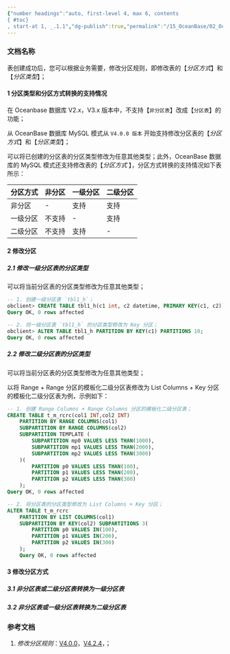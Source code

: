 ```yaml
---
{"number headings":"auto, first-level 4, max 6, contents
{ #toc}
, start-at 1, _.1.1","dg-publish":true,"permalink":"/15_OceanBase/02_OceanBase 基本操作/数据库对象管理_MySql 租户/OceanBase 修改分区规则_MySql 模式/","dgPassFrontmatter":true}
---
```




### 文档名称
表创建成功后，您可以根据业务需要，修改分区规则，即修改表的【*分区方式*】和【*分区类型*】；


#### 1 分区类型和分区方式转换的支持情况
在 Oceanbase 数据库 V2.x，V3.x 版本中，不支持【`非分区表`】改成【`分区表`】的功能；

从 OceanBase 数据库 MySQL 模式从 `V4.0.0 版本` 开始支持修改分区表的【*分区方式*】和【*分区类型*】；

可以将已创建的分区表的分区类型修改为任意其他类型；此外，OceanBase 数据库的 MySQL 模式还支持修改表的【*分区方式* 】，分区方式转换的支持情况如下表所示：

|分区方式|非分区|一级分区|二级分区|
|---|---|---|---|
|非分区|-|支持|支持|
|一级分区|不支持|-|支持|
|二级分区|不支持|支持|-|

#### 2 修改分区 
##### 2.1 修改一级分区表的分区类型
可以将当前分区表的分区类型修改为任意其他类型；

```sql
-- 1. 创建一级分区表 `tbl1_h`；
obclient> CREATE TABLE tbl1_h(c1 int, c2 datetime, PRIMARY KEY(c1, c2)) PARTITION BY HASH(c1) PARTITIONS 4;
Query OK, 0 rows affected

-- 2. 将一级分区表 `tbl1_h` 的分区类型修改为 Key 分区；
obclient> ALTER TABLE tbl1_h PARTITION BY KEY(c1) PARTITIONS 10;
Query OK, 0 rows affected
```


##### 2.2 修改二级分区表的分区类型
可以将当前分区表的分区类型修改为任意其他类型；

以将 Range + Range 分区的模板化二级分区表修改为 List Columns + Key 分区的模板化二级分区表为例，示例如下：
```sql
-- 1. 创建 Range Columns + Range Columns 分区的模板化二级分区表；
CREATE TABLE t_m_rcrc(col1 INT,col2 INT) 
	PARTITION BY RANGE COLUMNS(col1)
	SUBPARTITION BY RANGE COLUMNS(col2)
	SUBPARTITION TEMPLATE (
		SUBPARTITION mp0 VALUES LESS THAN(1000),
		SUBPARTITION mp1 VALUES LESS THAN(2000),
		SUBPARTITION mp2 VALUES LESS THAN(3000)
	)(
		PARTITION p0 VALUES LESS THAN(100),
		PARTITION p1 VALUES LESS THAN(200),
		PARTITION p2 VALUES LESS THAN(300)
	); 
Query OK, 0 rows affected

-- 2. 将分区表的分区类型修改为 List Columns + Key 分区；
ALTER TABLE t_m_rcrc 
	PARTITION BY LIST COLUMNS(col1)
    SUBPARTITION BY KEY(col2) SUBPARTITIONS 3(
	    PARTITION p0 VALUES IN(100),
        PARTITION p1 VALUES IN(200),
        PARTITION p2 VALUES IN(300)
    ); 
    Query OK, 0 rows affected
```



#### 3 修改分区方式
##### 3.1 非分区表或二级分区表转换为一级分区表

##### 3.2 非分区表或一级分区表转换为二级分区表


### 参考文档
1. *修改分区规则*：[V4.0.0](https://www.oceanbase.com/docs/enterprise-oceanbase-database-cn-10000000000886350)，[V4.2.4](https://www.oceanbase.com/docs/common-oceanbase-database-cn-1000000001035475)，；


